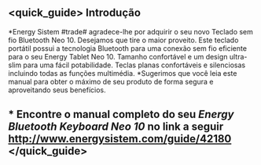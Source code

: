 ## <quick_guide> Introdução

*Energy Sistem #trade# agradece-lhe por adquirir o seu novo Teclado sem fio Bluetooth Neo 10. Desejamos que tire o maior proveito. Este teclado portátil possui a tecnologia Bluetooth para uma conexão sem fio eficiente para o seu Energy Tablet Neo 10. Tamanho confortável e um design ultra-slim para uma fácil potabilidade. Teclas planas confortáveis e silenciosas incluindo todas as funções multimédia. 
*Sugerimos que você leia este manual para obter o máximo de seu produto de forma segura e aproveitando seus benefícios. 

## <unique> * Encontre o manual completo do seu *Energy Bluetooth Keyboard Neo 10* no link a seguir http://www.energysistem.com/guide/42180 </unique> </quick_guide>
